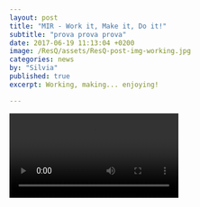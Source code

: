 ```yaml
---
layout: post
title: "MIR - Work it, Make it, Do it!"
subtitle: "prova prova prova"
date: 2017-06-19 11:13:04 +0200
image: /ResQ/assets/ResQ-post-img-working.jpg
categories: news
by: "Silvia"
published: true
excerpt: Working, making... enjoying!

---
```


<video id="ResQ-working" preload controls>
    <source src="https://opencarecc.github.io/ResQ/assets/ResQ-post-video-working-480.mov" type="video/mp4 />

</video>

<blockquote><i>Work it harder
Make it better
Do it faster
Makes us stronger.
</i></blockquote>

<b><i>Cheers</i> by the ResQ team!</b>

***

Keep an eye on our <b>[Facebook page](https://www.facebook.com/ResQ-121899991732625/)</b> for any updates!
